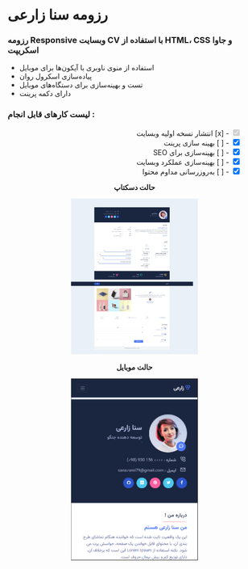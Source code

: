 
# رزومه سنا زارعی
### رزومه Responsive وبسایت CV با استفاده از HTML، CSS و جاوا اسکریپت

- استفاده از منوی ناوبری با آیکون‌ها برای موبایل
- پیاده‌سازی اسکرول روان
- تست و بهینه‌سازی برای دستگاه‌های موبایل
- دارای دکمه پرینت
  
 ### لیست کارهای قابل انجام :
<ul style="list-style-type:none;" dir="rtl">
    <li><input type="checkbox" checked disabled> - [x] انتشار نسخه اولیه وبسایت </li>
    <li><input type="checkbox" checked> - [ ] ‌بهینه سازی پرینت </li>
    <li><input type="checkbox" checked> - [ ] بهینه‌سازی برای SEO </li>
    <li><input type="checkbox" checked> - [ ] بهینه‌سازی عملکرد وبسایت </li>
    <li><input type="checkbox" checked> - [ ] به‌روزرسانی مداوم محتوا </li>
</ul>

<p align="center">
  <strong>حالت دسکتاپ</strong>
</p>

<p align="center">
  <img src="Screenshot/Screenshot1.jpg" width="50%" alt="حالت دسکتاپ">
</p>

<p align="center">
  <strong>حالت موبایل</strong>
</p>

<p align="center">
  <img src="Screenshot/Screenshot2.png" width="50%" alt="حالت موبایل">
</p>

